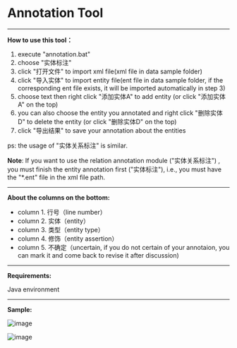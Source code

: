 # Annotation Tool #

---

**How to use this tool：**

1. execute "annotation.bat"
2. choose "实体标注"
3. click "打开文件" to import xml file(xml file in data sample folder)
4. click "导入实体" to import entity file(ent file in data sample folder, if the corresponding ent file exists, it will be imported automatically in step 3)
5. choose text then right click "添加实体A" to add entity (or click "添加实体A" on the top)
6. you can also choose the entity you annotated and right click "删除实体D" to delete the entity (or click "删除实体D" on the top)
7. click "导出结果" to save your annotation about the entities

ps: the usage of "实体关系标注" is similar.

**Note**: If you want to use the relation annotation module ("实体关系标注") , you must finish the entity annotation first ("实体标注"), i.e., you must have the "*.ent" file in the xml file path. 

---

**About the columns on the bottom:**

- column 1. 行号（line number）
- column 2. 实体（entity）
- column 3. 类型（entity type）
- column 4. 修饰（entity assertion）
- column 5. 不确定（uncertain, if you do not certain of your annotaion, you can mark it and come back to revise it after discussion) 

---

**Requirements:**

Java environment

---

**Sample:**

![image](https://github.com/WILAB-HIT/Resources/blob/master/entity_assertion_relation/annotation_tool/entity.png)

![image](https://github.com/WILAB-HIT/Resources/blob/master/entity_assertion_relation/annotation_tool/relation.png)


